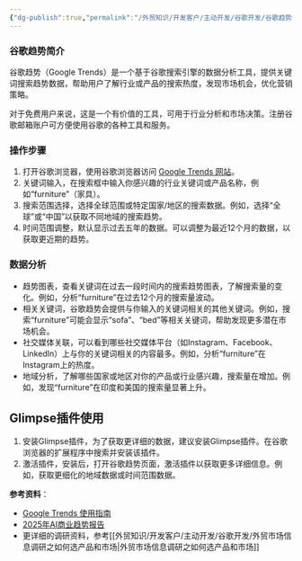 ```yaml
---
{"dg-publish":true,"permalink":"/外贸知识/开发客户/主动开发/谷歌开发/谷歌趋势分析市场/"}
---
```


### 谷歌趋势简介

谷歌趋势（Google Trends）是一个基于谷歌搜索引擎的数据分析工具，提供关键词搜索趋势数据，帮助用户了解行业或产品的搜索热度，发现市场机会，优化营销策略。

对于免费用户来说，这是一个有价值的工具，可用于行业分析和市场决策。注册谷歌邮箱账户可方便使用谷歌的各种工具和服务。

### 操作步骤

1. 打开谷歌浏览器，使用谷歌浏览器访问 [Google Trends 网站](https://trends.google.com)。
2. 关键词输入，在搜索框中输入你感兴趣的行业关键词或产品名称，例如“furniture”（家具）。
3. 搜索范围选择，选择全球范围或特定国家/地区的搜索数据。例如，选择“全球”或“中国”以获取不同地域的搜索趋势。
4. 时间范围调整，默认显示过去五年的数据。可以调整为最近12个月的数据，以获取更近期的趋势。

### 数据分析

- 趋势图表，查看关键词在过去一段时间内的搜索趋势图表，了解搜索量的变化。例如，分析“furniture”在过去12个月的搜索量波动。
- 相关关键词，谷歌趋势会提供与你输入的关键词相关的其他关键词。例如，搜索“furniture”可能会显示“sofa”、“bed”等相关关键词，帮助发现更多潜在市场机会。
- 社交媒体关联，可以看到哪些社交媒体平台（如Instagram、Facebook、LinkedIn）上与你的关键词相关的内容最多。例如，分析“furniture”在Instagram上的热度。
- 地域分析，了解哪些国家或地区对你的产品或行业感兴趣，搜索量在增加。例如，发现“furniture”在印度和美国的搜索量显著上升。

## Glimpse插件使用

1. 安装Glimpse插件，为了获取更详细的数据，建议安装Glimpse插件。在谷歌浏览器的扩展程序中搜索并安装该插件。
2. 激活插件，安装后，打开谷歌趋势页面，激活插件以获取更多详细信息。例如，获取更细化的地域数据或时间范围数据。


**参考资料**：
- [Google Trends 使用指南](https://trends.google.com)
- [2025年AI商业趋势报告](https://cloud.google.com/transform/ai-impact-industries-2025)
- 更详细的调研资料，参考[[外贸知识/开发客户/主动开发/谷歌开发/外贸市场信息调研之如何选产品和市场\|外贸市场信息调研之如何选产品和市场]]